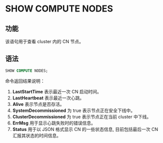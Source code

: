 # SHOW COMPUTE NODES

## 功能

该语句用于查看 cluster 内的 CN 节点。

## 语法

```sql
SHOW COMPUTE NODES;
```

命令返回结果说明：

1. **LastStartTime** 表示最近一次 CN 启动时间。
2. **LastHeartbeat** 表示最近一次心跳。
3. **Alive** 表示节点是否存活。
4. **SystemDecommissioned** 为 true 表示节点正在安全下线中。
5. **ClusterDecommissioned** 为 true 表示节点正在当前 cluster 中下线。
11. **ErrMsg** 用于显示心跳失败时的错误信息。
12. **Status** 用于以 JSON 格式显示 CN 的一些状态信息, 目前包括最后一次 CN 汇报其状态的时间信息。

